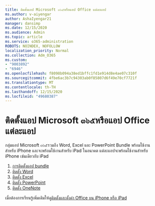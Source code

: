 ```yaml
---
title: ติดตั้งแอป Microsoft ๓๖๕หรือแอป Office แต่ละแอป
ms.author: v-aiyengar
author: AshaIyengar21
manager: dansimp
ms.date: 12/15/2020
ms.audience: Admin
ms.topic: article
ms.service: o365-administration
ROBOTS: NOINDEX, NOFOLLOW
localization_priority: Normal
ms.collection: Adm_O365
ms.custom:
- "9003892"
- "6946"
ms.openlocfilehash: f8098b094a38ed1bffc1fd1e914d8e4ae07c310f
ms.sourcegitcommit: 4fbe6ac3b7c94303ab0f85807d6f49e70cf7721f
ms.translationtype: MT
ms.contentlocale: th-TH
ms.lasthandoff: 12/15/2020
ms.locfileid: "49680387"
---
```

# <a name="install-the-microsoft-365-app-bundle-or-an-individual-office-app"></a>ติดตั้งแอป Microsoft ๓๖๕หรือแอป Office แต่ละแอป

กลุ่มแอป Microsoft ๓๖๕รวมถึง Word, Excel และ PowerPoint Bundle พร้อมใช้งานสำหรับ iPhone และจะพร้อมใช้งานสำหรับ iPad ในอนาคต แต่ละแอปจะพร้อมใช้งานสำหรับ iPhone เช่นเดียวกับ iPad

1. [การติดตั้งแอป bundle](https://go.microsoft.com/fwlink/?linkid=2136762)
1. [ติดตั้ง Word](https://go.microsoft.com/fwlink/?linkid=2136974)
1. [ติดตั้ง Excel](https://go.microsoft.com/fwlink/?linkid=2136975)
1. [ติดตั้ง PowerPoint](https://go.microsoft.com/fwlink/?linkid=2136882)
1. [ติดตั้ง OneNote](https://go.microsoft.com/fwlink/?linkid=2136883)

เมื่อต้องการเรียนรู้เพิ่มเติมให้ดู[ติดตั้งและตั้งค่า Office บน iPhone หรือ iPad](https://go.microsoft.com/fwlink/?linkid=2135560)
